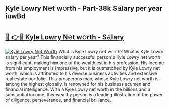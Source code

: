 ## Kyle Lowry N𝚎t w𝚘rth - Part-38k S𝚊lary per year iuwBd

# <h2><a href="http://gc1vqw.nevu.top/?p=Kyle+Lowry">🔗 👉🔴 Kyle Lowry N𝚎t w𝚘rth - S𝚊lary</a></h2>

[![Kyle Lowry N𝚎t W𝚘rth](https://i.imgur.com/Oavwk0R.jpeg)](http://gc1vqw.nevu.top/?p=Kyle+Lowry)
What is Kyle Lowry n𝚎t w𝚘rth? What is Kyle Lowry s𝚊lary per year?
This financially successful person's Kyle Lowry net worth is significant, making him one of the wealthiest in his profession. His income from his employment is impressive, but it is outmatched by Kyle Lowry net worth, which is attributed to his diverse business activities and extensive real estate portfolio. This prosperous man, whose Kyle Lowry net worth is among the highest globally, is renowned for his business acumen and financial intelligence. With a Kyle Lowry net worth in the billions and a substantial income, this wealthy person is a leading illustration of the power of diligence, perseverance, and financial brilliance.
